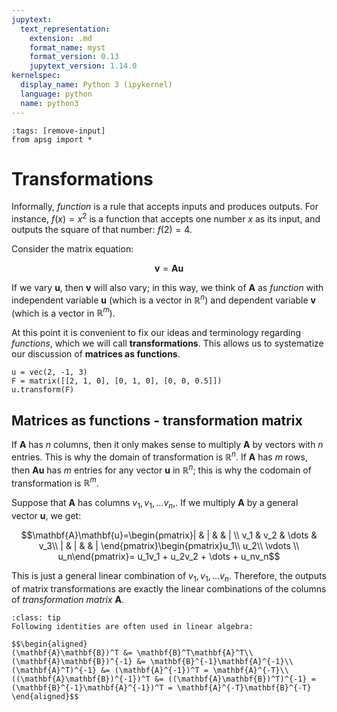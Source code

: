 ```yaml
---
jupytext:
  text_representation:
    extension: .md
    format_name: myst
    format_version: 0.13
    jupytext_version: 1.14.0
kernelspec:
  display_name: Python 3 (ipykernel)
  language: python
  name: python3
---
```


```{code-cell} ipython3
:tags: [remove-input]
from apsg import *
```

# Transformations

Informally, *function* is a rule that accepts inputs and produces outputs. For instance, $f(x)=x^2$ is a function that accepts one number $x$ as its input, and outputs the square of that number: $f(2)=4$.

Consider the matrix equation:

$$\mathbf{v} = \mathbf{A}\mathbf{u}$$

If we vary $\mathbf{u}$, then $\mathbf{v}$ will also vary; in this way, we think of $\mathbf{A}$ as *function* with independent variable $\mathbf{u}$ (which is a vector in $\mathbb{R}^n$) and dependent variable $\mathbf{v}$ (which is a vector in $\mathbb{R}^m$).

At this point it is convenient to fix our ideas and terminology regarding *functions*, which we will call **transformations**. This allows us to systematize our discussion of **matrices as functions**.

```{code-cell} ipython3
u = vec(2, -1, 3)
F = matrix([[2, 1, 0], [0, 1, 0], [0, 0, 0.5]])
u.transform(F)
```

## Matrices as functions - transformation matrix

If $\mathbf{A}$ has $n$ columns, then it only makes sense to multiply $\mathbf{A}$ by vectors with $n$ entries. This is why the domain of transformation is $\mathbb{R}^n$. If $\mathbf{A}$ has $m$ rows, then $\mathbf{A}\mathbf{u}$ has $m$ entries for any vector $\mathbf{u}$ in $\mathbb{R}^n$; this is why the codomain of transformation is $\mathbb{R}^m$.

Suppose that $\mathbf{A}$ has columns $v_1, v_1, \dots v_n$,. If we multiply $\mathbf{A}$ by a general vector $\mathbf{u}$, we get:

$$\mathbf{A}\mathbf{u}=\begin{pmatrix}| & | &  & | \\ v_1 & v_2 & \dots & v_3\\ | & | &  & | \end{pmatrix}\begin{pmatrix}u_1\\ u_2\\ \vdots \\ u_n\end{pmatrix}= u_1v_1 + u_2v_2 + \dots + u_nv_n$$

This is just a general linear combination of $v_1, v_1, \dots v_n$. Therefore, the outputs of matrix transformations are exactly the linear combinations of the columns of *transformation matrix* $\mathbf{A}$.

```{admonition} Useful identities
:class: tip
Following identities are often used in linear algebra:

$$\begin{aligned}
(\mathbf{A}\mathbf{B})^T &= \mathbf{B}^T\mathbf{A}^T\\
(\mathbf{A}\mathbf{B})^{-1} &= \mathbf{B}^{-1}\mathbf{A}^{-1}\\
(\mathbf{A}^T)^{-1} &= (\mathbf{A}^{-1})^T = \mathbf{A}^{-T}\\
((\mathbf{A}\mathbf{B})^{-1})^T &= ((\mathbf{A}\mathbf{B})^T)^{-1} = (\mathbf{B}^{-1}\mathbf{A}^{-1})^T = \mathbf{A}^{-T}\mathbf{B}^{-T}
\end{aligned}$$
```